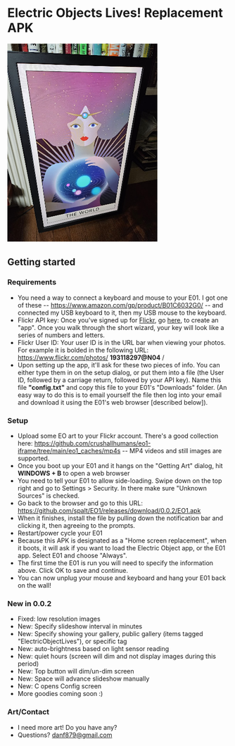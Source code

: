 # Electric Objects Lives!  Replacement APK

![](e01.png "e01")

## Getting started

### Requirements 

- You need a way to connect a keyboard and mouse to your E01.  I got one of these -- https://www.amazon.com/gp/product/B01C6032G0/ -- and connected my USB keyboard to it, then my USB mouse to the keyboard.
- Flickr API key:  Once you've signed up for [Flickr](https://www.flickr.com), go [here](https://www.flickr.com/services/apps/create/apply/), to create an "app".  Once you walk through the short wizard, your key will look like a series of numbers and letters.
- Flickr User ID:  Your user ID is in the URL bar when viewing your photos.  For example it is bolded in the following URL:  https://www.flickr.com/photos/ **193118297@N04** /
- Upon setting up the app, it'll ask for these two pieces of info.  You can either type them in on the setup dialog, or put them into a file (the User ID, followed by a carriage return, followed by your API key).  Name this file **"config.txt"** and copy this file to your E01's "Downloads" folder.  (An easy way to do this is to email yourself the file then log into your email and download it using the E01's web browser [described below]).

### Setup

- Upload some EO art to your Flickr account.  There's a good collection here:  https://github.com/crushallhumans/eo1-iframe/tree/main/eo1_caches/mp4s -- MP4 videos and still images are supported.
- Once you boot up your E01 and it hangs on the "Getting Art" dialog, hit **WINDOWS + B** to open a web browser
- You need to tell your E01 to allow side-loading.  Swipe down on the top right and go to Settings > Security.  In there make sure "Unknown Sources" is checked.
- Go back to the browser and go to this URL: https://github.com/spalt/EO1/releases/download/0.0.2/EO1.apk
- When it finishes, install the file by pulling down the notification bar and clicking it, then agreeing to the prompts.
- Restart/power cycle your E01
- Because this APK is designated as a "Home screen replacement", when it boots, it will ask if you want to load the Electric Object app, or the E01 app.  Select E01 and choose "Always".
- The first time the E01 is run you will need to specify the information above.  Click OK to save and continue.
- You can now unplug your mouse and keyboard and hang your E01 back on the wall!

### New in 0.0.2

- Fixed: low resolution images
- New: Specify slideshow interval in minutes
- New: Specify showing your gallery, public gallery (items tagged "ElectricObjectLives"), or specific tag
- New: auto-brightness based on light sensor reading
- New: quiet hours (screen will dim and not display images during this period)
- New: Top button will dim/un-dim screen
- New: Space will advance slideshow manually
- New: C opens Config screen
- More goodies coming soon :)

### Art/Contact

- I need more art!  Do you have any?  
- Questions?  danf879@gmail.com
